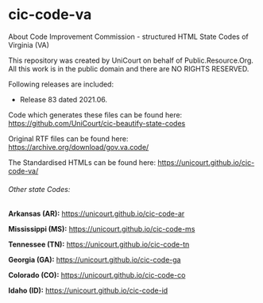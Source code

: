 # cic-code-va

About Code Improvement Commission - structured HTML State Codes of Virginia (VA)

This repository was created by UniCourt on behalf of Public.Resource.Org. All this work is in the public domain and there are NO RIGHTS RESERVED.

Following releases are included:

 * Release 83 dated 2021.06.


Code which generates these files can be found here: https://github.com/UniCourt/cic-beautify-state-codes

Original RTF files can be found here: https://archive.org/download/gov.va.code/

The Standardised HTMLs can be found here: https://unicourt.github.io/cic-code-va/


 ###### Other state Codes:

 **Arkansas (AR):** https://unicourt.github.io/cic-code-ar

 **Mississippi (MS):** https://unicourt.github.io/cic-code-ms

 **Tennessee (TN):** https://unicourt.github.io/cic-code-tn

 **Georgia (GA):** https://unicourt.github.io/cic-code-ga

 **Colorado (CO):** https://unicourt.github.io/cic-code-co

 **Idaho (ID):** https://unicourt.github.io/cic-code-id